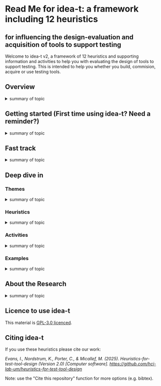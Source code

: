 # Read Me for idea-t: a framework including 12 heuristics 
## for influencing the design-evaluation and acquisition of tools to support testing

Welcome to idea-t v2, a framework of 12 heuristics and supporting information and activities to help you with evaluating the design of tools to support testing. This is intended to help you whether you build, commision, acquire or use testing tools. 

## Overview

<details><summary>summary of topic</summary>

words for topic

</details>

## Getting started (First time using idea-t? Need a reminder?)

<details><summary>summary of topic</summary>

words for topic

</details>

## Fast track

<details><summary>summary of topic</summary>

words for topic

</details>

## Deep dive in

### Themes
<details><summary>summary of topic</summary>

words for topic

</details>

### Heuristics
<details><summary>summary of topic</summary>

words for topic

</details>

### Activities
<details><summary>summary of topic</summary>

words for topic

</details>

### Examples
<details><summary>summary of topic</summary>

words for topic

</details>

## About the Research

<details><summary>summary of topic</summary>

words for topic

</details>

## Licence to use idea-t

This material is [GPL-3.0 licenced](LICENSE). 

## Citing idea-t

If you use these heuristics please cite our work: 

*Evans, I., Nordstrum, K., Porter, C., & Micallef, M. (2025). Heuristics-for-test-tool-design (Version 2.0) [Computer software]. https://github.com/hci-lab-um/heuristics-for-test-tool-design*

Note: use the "Cite this repository" function for more options (e.g. bibtex).
